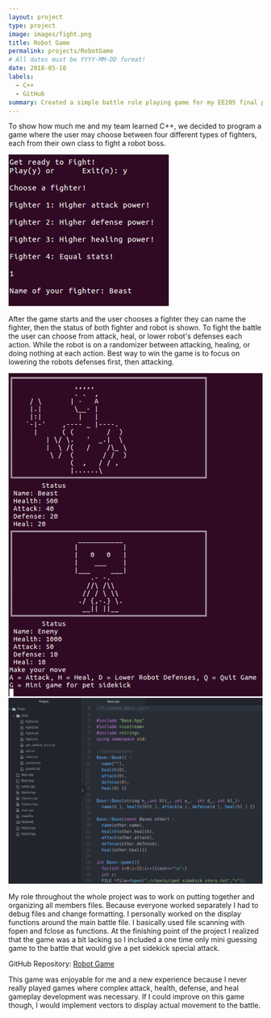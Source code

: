 ```yaml
---
layout: project
type: project
image: images/fight.png
title: Robot Game
permalink: projects/RobotGame
# All dates must be YYYY-MM-DD format!
date: 2018-05-10
labels:
  - C++
  - GitHub
summary: Created a simple battle role playing game for my EE205 final project.
---
```


To show how much me and my team learned C++, we decided to program a game where the user may choose between four different types of fighters, each from their own class to fight a robot boss.

<img class="ui image" src="../images/start.png">

After the game starts and the user chooses a fighter they can name the fighter, then the status of both fighter and robot is shown. To fight the battle the user can choose from attack, heal, or lower robot's defenses each action. While the robot is on a randomizer between attacking, healing, or doing nothing at each action. Best way to win the game is to focus on lowering the robots defenses first, then attacking.

<img class="ui image" src="../images/battle.png"> 

<div>
<img class="ui image" src="../images/arena.png">
</div>
 
My role throughout the whole project was to work on putting together and organizing all members files. Because everyone worked separately I had to debug files and change formatting. I personally worked on the display functions around the main battle file. I basically used file scanning with fopen and fclose as functions. At the finishing point of the project I realized that the game was a bit lacking so I included a one time only mini guessing game to the battle that would give a pet sidekick special attack.

GitHub Repository: <a href="https://github.com/klin6/EE205proj"><i class="large github icon "></i>Robot Game</a>
 
This game was enjoyable for me and a new experience because I never really played games where complex attack, health, defense, and heal gameplay development was necessary. If I could improve on this game though, I would implement vectors to display actual movement to the battle.
